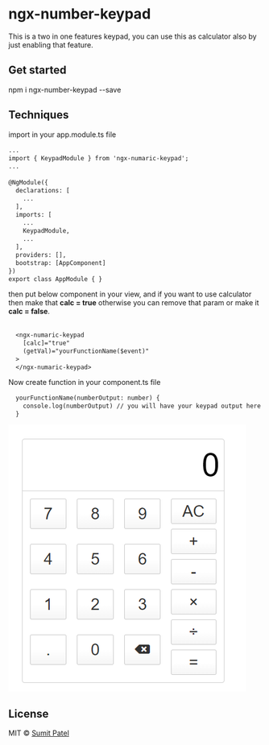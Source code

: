 # ngx-number-keypad

This is a two in one features keypad, you can use this as calculator also by just enabling that feature. 

## Get started

npm i ngx-number-keypad --save

## Techniques

import in your app.module.ts file
```
...
import { KeypadModule } from 'ngx-numaric-keypad';
...

@NgModule({
  declarations: [
    ...
  ],
  imports: [
    ...
    KeypadModule,
    ...
  ],
  providers: [],
  bootstrap: [AppComponent]
})
export class AppModule { }

```
then put below component in your view, and if you want to use calculator then make that **calc = true** otherwise you can remove that param or make it **calc = false**.

```

  <ngx-numaric-keypad 
    [calc]="true"
    (getVal)="yourFunctionName($event)"
  >
  </ngx-numaric-keypad>

```

Now create function in your component.ts file
```
  yourFunctionName(numberOutput: number) {
    console.log(numberOutput) // you will have your keypad output here
  }

```
![Keypad Image](https://github.com/sumitLKpatel/ngx-number-keypad/blob/master/projects/keypad/src/Screenshot_3.png?raw=true)




## License

MIT © [Sumit Patel](https://github.com/sumitLKpatel)